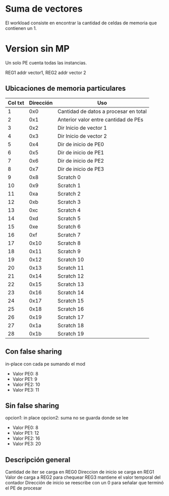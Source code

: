 # Suma de vectores

El workload consiste en encontrar la cantidad de celdas de memoria que contienen
un 1. 

# Version sin MP

Un solo PE cuenta todas las instancias. 

REG1 addr vector1, REG2 addr vector 2

## Ubicaciones de memoria particulares 

|Col txt| Dirección | Uso                  |
|:------|:----------|----------------------|
|   1   | 0x0  | Cantidad de datos a procesar en total |
|   2   | 0x1  | Anterior valor entre cantidad de PEs            |
|   3   | 0x2  | Dir Inicio de vector 1                |
|   4   | 0x3  | Dir Inicio de vector 2                  |
|   5   | 0x4  | Dir de inicio de PE0               |
|   6   | 0x5  | Dir de inicio de PE1               |
|   7   | 0x6  | Dir de inicio de PE2               |
|   8   | 0x7  | Dir de inicio de PE3               |
|   9   | 0x8  | Scratch 0                           |
|   10  | 0x9  | Scratch 1                           |
|   11  | 0xa  | Scratch 2                           |
|   12  | 0xb  | Scratch 3                           |
|   13  | 0xc  | Scratch 4                           |
|   14  | 0xd  | Scratch 5                           |
|   15  | 0xe  | Scratch 6                           |
|   16  | 0xf  | Scratch 7                          |
|   17  | 0x10 | Scratch 8     |
|   18  | 0x11 | Scratch 9     |
|   19  | 0x12 | Scratch 10     |
|   20  | 0x13 | Scratch 11     |
|   21  | 0x14 | Scratch 12     |
|   22  | 0x15 | Scratch 13     |
|   23  | 0x16 | Scratch 14     |
|   24  | 0x17 | Scratch 15     |
|   25  | 0x18 | Scratch 16     |
|   26  | 0x19 | Scratch 17     |
|   27  | 0x1a | Scratch 18     |
|   28  | 0x1b | Scratch 19     |


## Con false sharing 

in-place con cada pe sumando el mod

- Valor PE0: 8
- Valor PE1: 9
- Valor PE2: 10
- Valor PE3: 11

## Sin false sharing 

opcion1: in place
opcion2: suma no se guarda donde se lee 

- Valor PE0: 8
- Valor PE1: 12
- Valor PE2: 16
- Valor PE3: 20

## Descripción general 

Cantidad de iter se carga en REG0 
Direccion de inicio se carga en REG1
Valor de carga a REG2 para chequear
REG3 mantiene el valor temporal del contador 
Dirección de inicio se reescribe con un 0 para señalar que terminó el PE de procesar